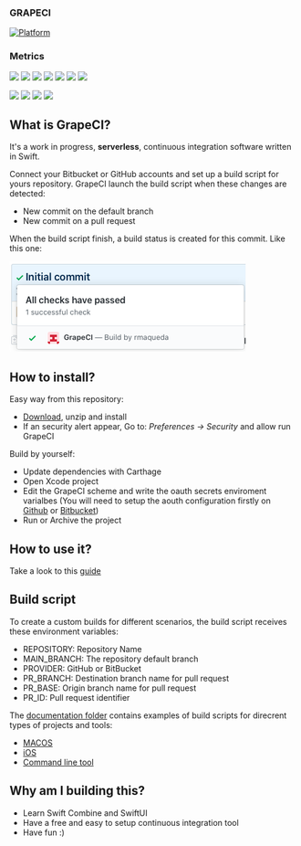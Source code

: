 ### GRAPECI

[![Platform](https://img.shields.io/badge/platform-macos-brightgreen.svg)](https://github.com/rmaqueda/OpenWeather)

### Metrics

[![](https://sonarcloud.io/api/project_badges/measure?project=GrapeCI&metric=coverage)](https://sonarcloud.io/project/activity?custom_metrics=coverage&graph=custom&id=GrapeCI) [![](https://sonarcloud.io/api/project_badges/measure?project=GrapeCI&metric=ncloc)](https://sonarcloud.io/project/activity?custom_metrics=nlocs&graph=custom&id=GrapeCI) [![](https://sonarcloud.io/api/project_badges/measure?project=GrapeCI&metric=duplicated_lines_density)](https://sonarcloud.io/project/activity?custom_metrics=duplicated_lines_density&graph=custom&id=GrapeCI) [![](https://sonarcloud.io/api/project_badges/measure?project=GrapeCI&metric=sqale_index)](https://sonarcloud.io/project/activity?custom_metrics=sqale_index&graph=custom&id=GrapeCI) [![](https://sonarcloud.io/api/project_badges/measure?project=GrapeCI&metric=code_smells)](https://sonarcloud.io/project/activity?custom_metrics=code_smells&graph=custom&id=GrapeCI) [![](https://sonarcloud.io/api/project_badges/measure?project=GrapeCI&metric=bugs)](https://sonarcloud.io/project/activity?custom_metrics=bugs&graph=custom&id=GrapeCI) [![](https://sonarcloud.io/api/project_badges/measure?project=GrapeCI&metric=vulnerabilities)](https://sonarcloud.io/project/activity?custom_metrics=vulnerabilities&graph=custom&id=GrapeCI)

[![](https://sonarcloud.io/api/project_badges/measure?project=GrapeCI&metric=alert_status)](https://sonarcloud.io/api/project_badges/measure?project=GrapeCI&metric=alert_status) [![](https://sonarcloud.io/api/project_badges/measure?project=GrapeCI&metric=sqale_rating)](https://sonarcloud.io/project/activity?custom_metrics=sqale_rating&graph=custom&id=GrapeCI) [![](https://sonarcloud.io/api/project_badges/measure?project=GrapeCI&metric=reliability_rating)](https://sonarcloud.io/project/activity?custom_metrics=reliability_rating&graph=custom&id=GrapeCI) [![](https://sonarcloud.io/api/project_badges/measure?project=GrapeCI&metric=security_rating)](https://sonarcloud.io/project/activity?custom_metrics=security_rating&graph=custom&id=GrapeCI)


## What is GrapeCI?

It's a work in progress, **serverless**, continuous integration software written in Swift.

Connect your Bitbucket or GitHub accounts and set up a build script for yours repository.
GrapeCI launch the build script when these changes are detected:

* New commit on the default branch
* New commit on a pull request

When the build script finish, a build status is created for this commit. 
Like this one: 

![](./Documentation/ScreenShots/Commit_Status.png)

## How to install?

Easy way from this repository:

* [Download](https://raw.githubusercontent.com/rmaqueda/GrapeCI/develop/Archive/GrapeCI.app-1.0.0.tar.gz), unzip and install
* If an security alert appear, Go to: *Preferences -> Security* and allow run GrapeCI


Build by yourself:

* Update dependencies with Carthage
* Open Xcode project
* Edit the GrapeCI scheme and write the oauth secrets enviroment varialbes (You will need to setup the aouth configuration firstly on [Github](https://github.com/settings/applications/new) or [Bitbucket](https://developer.atlassian.com/cloud/bitbucket/oauth-2/))
* Run or Archive the project

## How to use it?

Take a look to this [guide](./Documentation/HowToUseIt.md)

## Build script

To create a custom builds for different scenarios, the build script receives these environment variables:

* REPOSITORY: Repository Name
* MAIN_BRANCH: The repository default branch 
* PROVIDER: GitHub or BitBucket
* PR_BRANCH: Destination branch name for pull request
* PR_BASE: Origin branch name for pull request
* PR_ID: Pull request identifier

The [documentation folder](./Documentation/PipelineExamples/) contains examples of build scripts for direcrent types of projects and tools:

* [MACOS](./Documentation/PipelineExamples/GrapeCI.sh)
* [iOS](./Documentation/PipelineExamples/OpenWeather.sh)
* [Command line tool](./Documentation/PipelineExamples/CryptoParrot.sh)


## Why am I building this?

* Learn Swift Combine and SwiftUI
* Have a free and easy to setup continuous integration tool
* Have fun :)
